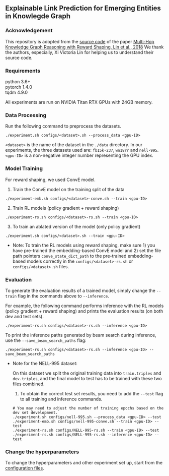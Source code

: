 ## Explainable Link Prediction for Emerging Entities in Knowlegde Graph

### Acknowledgement
This repository is adopted from the [source code](https://github.com/salesforce/MultiHopKG) of the paper [Multi-Hop Knowledge Graph Reasoning with Reward Shaping. Lin et al., 2018](https://arxiv.org/abs/1808.10568)
We thank the authors, especially, Xi Victoria Lin for helping us to understand their source code.

### Requirements
python 3.6+ <br>
pytorch 1.4.0 <br>
tqdm 4.9.0

All experiments are run on NVIDIA Titan RTX GPUs with 24GB memory.

### Data Processing
Run the following command to preprocess the datasets.
```
./experiment.sh configs/<dataset>.sh --process_data <gpu-ID>
```

`<dataset>` is the name of the dataset in the `./data` directory. In our experiments, the three datasets used are: `fb15k-237`, `wn18rr` and `nell-995`. 
`<gpu-ID>` is a non-negative integer number representing the GPU index.

### Model Training 
For reward shaping, we used ConvE model. 

1. Train the ConvE model on the training split of the data
```
./experiment-emb.sh configs/<dataset>-conve.sh --train <gpu-ID>
```
2. Train RL models (policy gradient + reward shaping)
```
./experiment-rs.sh configs/<dataset>-rs.sh --train <gpu-ID>
```
3. To train an ablated version of the model (only policy gradient)
```
./experiment.sh configs/<dataset>.sh --train <gpu-ID>
```
* Note: To train the RL models using reward shaping, make sure 1) you have pre-trained the embedding-based ConvE model and 2) set the file path pointers ```conve_state_dict_path``` to the pre-trained embedding-based models correctly 
in the ```configs/<dataset>-rs.sh``` or ```configs/<dataset>.sh``` files.

### Evaluation
To generate the evaluation results of a trained model, simply change the `--train` flag in the commands above to `--inference`. 

For example, the following command performs inference with the RL models (policy gradient + reward shaping) and prints the evaluation results (on both dev and test sets).
```
./experiment-rs.sh configs/<dataset>-rs.sh --inference <gpu-ID>
```

To print the inference paths generated by beam search during inference, use the `--save_beam_search_paths` flag:
```
./experiment-rs.sh configs/<dataset>-rs.sh --inference <gpu-ID> --save_beam_search_paths
```

* Note for the NELL-995 dataset: 

  On this dataset we split the original training data into `train.triples` and `dev.triples`, and the final model to test has to be trained with these two files combined. 
  1. To obtain the correct test set results, you need to add the `--test` flag to all training and inference commands.  
    ```
    # You may need to adjust the number of training epochs based on the dev set development.
    ./experiment.sh configs/nell-995.sh --process_data <gpu-ID> --test
    ./experiment-emb.sh configs/nell-995-conve.sh --train <gpu-ID> --test
    ./experiment-rs.sh configs/NELL-995-rs.sh --train <gpu-ID> --test
    ./experiment-rs.sh configs/NELL-995-rs.sh --inference <gpu-ID> --test
    ``` 

### Change the hyperparameters
To change the hyperparameters and other experiment set up, start from the [configuration files](configs).
